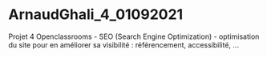 # ArnaudGhali_4_01092021
Projet 4 Openclassrooms -  SEO (Search Engine Optimization) - optimisation du site pour en améliorer sa visibilité : référencement, accessibilité, ...

